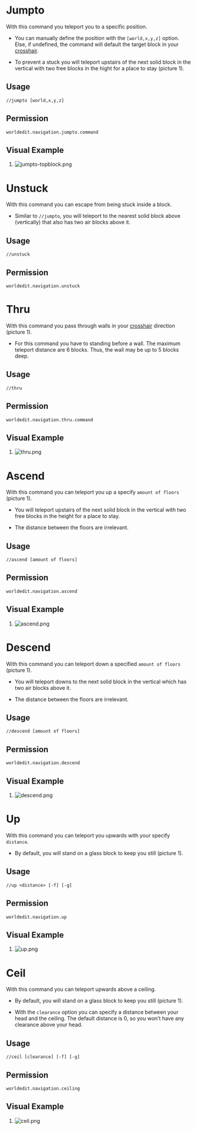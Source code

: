# Jumpto

With this command you teleport you to a specific position.

-   You can manually define the position with the `[world,x,y,z]`
    option. Else, if undefined, the command will default the target
    block in your
    [crosshair](https://minecraft.gamepedia.com/File:HUD_example.png).

-   To prevent a stuck you will teleport upstairs of the next solid
    block in the vertical with two free blocks in the hight for a place
    to stay (picture 1).

## Usage

`//jumpto [world,x,y,z]`

## Permission

`worldedit.navigation.jumpto.command`

## Visual Example

1.  ![jumpto-topblock.png](https://i.imgur.com/mbeJqzP.png)

# Unstuck

With this command you can escape from being stuck inside a block.

-   Similar to `//jumpto`, you will teleport to the nearest solid block
    above (vertically) that also has two air blocks above it.

## Usage

`//unstuck`

## Permission

`worldedit.navigation.unstuck`

# Thru

With this command you pass through walls in your
[crosshair](https://minecraft.gamepedia.com/File:HUD_example.png)
direction (picture 1).

-   For this command you have to standing before a wall. The maximum
    teleport distance are 6 blocks. Thus, the wall may be up to 5 blocks
    deep.

## Usage

`//thru`

## Permission

`worldedit.navigation.thru.command`

## Visual Example

1.  ![thru.png](https://i.imgur.com/SLtpfPv.png)

# Ascend

With this command you can teleport you up a specify `amount of floors`
(picture 1).

-   You will teleport upstairs of the next solid block in the vertical
    with two free blocks in the height for a place to stay.

-   The distance between the floors are irrelevant.

## Usage

`//ascend [amount of floors]`

## Permission

`worldedit.navigation.ascend`

## Visual Example

1.  ![ascend.png](https://i.imgur.com/J15EzHi.png)

# Descend

With this command you can teleport down a specified `amount of floors`
(picture 1).

-   You will teleport downs to the next solid block in the vertical
    which has two air blocks above it.

-   The distance between the floors are irrelevant.

## Usage

`//descend [amount of floors]`

## Permission

`worldedit.navigation.descend`

## Visual Example

1.  ![descend.png](https://i.imgur.com/xB5AD3f.png)

# Up

With this command you can teleport you upwards with your specify
`distance`.

-   By default, you will stand on a glass block to keep you still
    (picture 1).

## Usage

`//up <distance> [-f] [-g]`

## Permission

`worldedit.navigation.up`

## Visual Example

1.  ![up.png](https://i.imgur.com/9cbxPNP.png)

# Ceil

With this command you can teleport upwards above a ceiling.

-   By default, you will stand on a glass block to keep you still
    (picture 1).

-   With the `clearance` option you can specify a distance between your
    head and the ceiling. The default distance is 0, so you won’t have
    any clearance above your head.

## Usage

`//ceil [clearance] [-f] [-g]`

## Permission

`worldedit.navigation.ceiling`

## Visual Example

1.  ![ceil.png](https://i.imgur.com/Mk82aBk.png)
